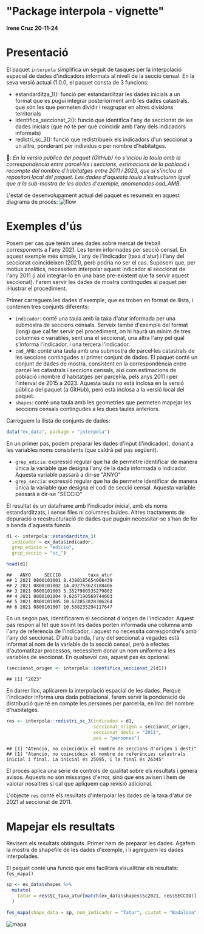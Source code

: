 # "Package interpola - vignette"
**Irene Cruz**
**20-11-24**

# Presentació

El paquet `interpola` simplifica un seguit de tasques per la interpolació espacial de dades d'indicadors informats al nivell de la secció censal. En la seva versió actual (1.0.0, el paquet consta de 3 funcions:

* estandarditza_1(): funció per estandarditzar les dades inicials a un format que es pugui integrar posteriorment amb les dades catastrals, que són les que permeten dividir i reagrupar en altres divisions territorials
* identifica_seccionat_2(): funció que identifica l'any de seccionat de les dades inicials (que no té per què coincidir amb l'any dels indicadors informats)
* redistri_sc_3(): funció que redistribueix els indicadors d'un seccionat a un altre, ponderant per individus o per nombre d'habitatges. 

🙈: *En la versió pública del paquet (GitHub) no s'inclou la taula amb la correspondència entre parcel·les i seccions, estimacions de la població i recompte del nombre d'habitatges entre 2011 i 2023, que sí s'inclou al repositori local del paquet. Les dades d'aquesta taula s'estructuren igual que a la sub-mostra de les dades d'exemple, anomenades cad_AMB.* 

L'estat de desenvolupament actual del paquet es resumeix en aquest diagrama de procés: 
![flow](https://github.com/user-attachments/assets/b8b98059-60be-4e93-9ad8-ace6e612cc9c)

# Exemples d'ús

Posem per cas que tenim unes dades sobre mercat de treball corresponents a l'any 2021. Les tenim informades per secció censal. En aquest exemple més simple, l'any de l'indicador (taxa d'atur) i l'any del seccionat coincideixen (2021), però podria no ser el cas. Suposem que, per motius analítics, necessitem interpolar aquest indicador al seccionat de l'any 2011 (i així integrar-lo en una base pre-existent que fa servir aquest seccionat). Farem servir les dades de mostra contingudes al paquet per il·lustrar el procediment. 

Primer carreguem les dades d'exemple, que es troben en format de llista, i contenen tres conjunts diferents: 

* `indicador`: conté una taula amb la taxa d'atur informada per una submostra de seccions censals. Serveix també d'exemple del format (long) que cal fer servir pel procediment, on hi haurà un mínim de tres columnes o variables, sent una el seccionat, una altra l'any pel qual s'informa l'indicador, i una tercera l'indicador. 
* `cad_AMB`: conté una taula amb una submostra de parcel·les catastrals de les seccions contingudes al primer conjunt de dades. El paquet conté un conjunt de dades de mostra, consistent en la correspondència entre parcel·les catastrals i seccions censals, així com estimacions de població i nombre d'habitatges per parcel·la, pels anys 2011 i per l'interval de 2015 a 2023. Aquesta taula no està inclosa en la versió pública del paquet (a GitHub), però està inclosa a la versió local del paquet. 
* `shapes`: conté una taula amb les geometries que permeten mapejar les seccions censals contingudes a les dues taules anteriors. 

Carreguem la llista de conjunts de dades:

``` r
data("ex_data", package = "interpola")
```

En un primer pas, podem preparar les dades d'input (l'indicador), donant a les variables noms consistents (que caldrà pel pas següent). 

* `grep_edicio`: expressió regular que ha de permetre identificar de manera única la variable que designa l'any de la dada informada o indicador. Aquesta variable passarà a dir-se "ANYO"
* `grep_seccio`: expressió regular que ha de permetre identificar de manera única la variable que designa el codi de secció censal. Aquesta variable passarà a dir-se "SECCIO"

El resultat és un dataframe amb l'indicador inicial, amb els noms estandarditzats, i sense files ni columnes buides. Altres tractaments de depuració o reestructuració de dades que puguin necessitar-se s'han de fer a banda d'aquesta funció. 


``` r
d1 <- interpola::estandarditza_1(
  indicador = ex_data$indicador, 
  grep_edicio = "edicio", 
  grep_seccio = "sc_")

head(d1)
```

```
##   ANYO     SECCIO          taxa_atur
## 1 2021 0800101001 8.4388185654008439
## 2 2021 0800101002 14.492753623188406
## 3 2021 0800101003 5.3527980535279802
## 4 2021 0800101004 9.6267190569744603
## 5 2021 0800101005 10.672853828306264
## 6 2021 0800101007 10.588235294117647
```


En un segon pas, identificarem el seccionat d'origen de l'indicador. Aquest pas respon al fet que sovint les dades porten informada una columna amb l'any de referència de l'indicador, i aquest no necessita correspondre's amb l'any del seccionat. D'altra banda, l'any del seccionat a vegades està informat al nom de la variable de la secció censal, però a efectes d'automatitzar processos, necessitem donar un nom uniforme a les variables de seccionat. En qualsevol cas, aquest pas és opcional. 


``` r
(seccionat_origen <- interpola::identifica_seccionat_2(d1))
```

```
## [1] "2023"
```

En darrer lloc, aplicarem la interpolació espacial de les dades. Perquè l'indicador informa una dada poblacional, farem servir la ponderació de distribució que té en compte les persones per parcel·la, en lloc del nombre d'habitatges. 


``` r
res <- interpola::redistri_sc_3(indicador = d1, 
                                seccionat_origen = seccionat_origen, 
                                seccionat_desti = "2011", 
                                pes = "persones")
```

```
## [1] "Atenció, no coincideix el nombre de seccions d'origen i destí"
## [1] "Atenció, no coincideix el nombre de referències catastrals inicial i final. La inicial és 25095, i la final és 26345"
```

El procés aplica una sèrie de controls de qualitat sobre els resultats i genera avisos. Aquests no són missatges d'error, sinó que ens avisen i hem de valorar nosaltres si cal que apliquem cap revisió adicional. 

L'objecte `res` conté els resultats d'interpolar les dades de la taxa d'atur de 2021 al seccionat de 2011. 

# Mapejar els resultats

Revisem els resultats obtinguts. Primer hem de preparar les dades. Agafem la mostra de shapefile de les dades d'exemple, i li agreguem les dades interpolades. 

El paquet conté una funció que ens facilitarà visualitzar els resultats: `fes_mapa()`

``` r
sp <- ex_data$shapes %>% 
  mutate(
    Tatur = res$SC_taxa_atur[match(ex_data$shapes$Sc2021, res$SECCIO)]
  )
```



``` r
fes_mapa(shape_data = sp, nom_indicador = "Tatur", ciutat = "Badalona", focus = 14)
```
![mapa](https://github.com/user-attachments/assets/8d8866e4-dd73-44b9-adc2-c951aa763cd7)








